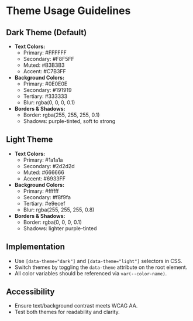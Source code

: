 # Theme Usage Guidelines

## Dark Theme (Default)

- **Text Colors:**
  - Primary: #FFFFFF
  - Secondary: #F8F5FF
  - Muted: #B3B3B3
  - Accent: #C7B3FF
- **Background Colors:**
  - Primary: #0E0E0E
  - Secondary: #191919
  - Tertiary: #333333
  - Blur: rgba(0, 0, 0, 0.1)
- **Borders & Shadows:**
  - Border: rgba(255, 255, 255, 0.1)
  - Shadows: purple-tinted, soft to strong

## Light Theme

- **Text Colors:**
  - Primary: #1a1a1a
  - Secondary: #2d2d2d
  - Muted: #666666
  - Accent: #6933FF
- **Background Colors:**
  - Primary: #ffffff
  - Secondary: #f8f9fa
  - Tertiary: #e9ecef
  - Blur: rgba(255, 255, 255, 0.8)
- **Borders & Shadows:**
  - Border: rgba(0, 0, 0, 0.1)
  - Shadows: lighter purple-tinted

## Implementation

- Use `[data-theme="dark"]` and `[data-theme="light"]` selectors in CSS.
- Switch themes by toggling the `data-theme` attribute on the root element.
- All color variables should be referenced via `var(--color-name)`.

## Accessibility

- Ensure text/background contrast meets WCAG AA.
- Test both themes for readability and clarity.
